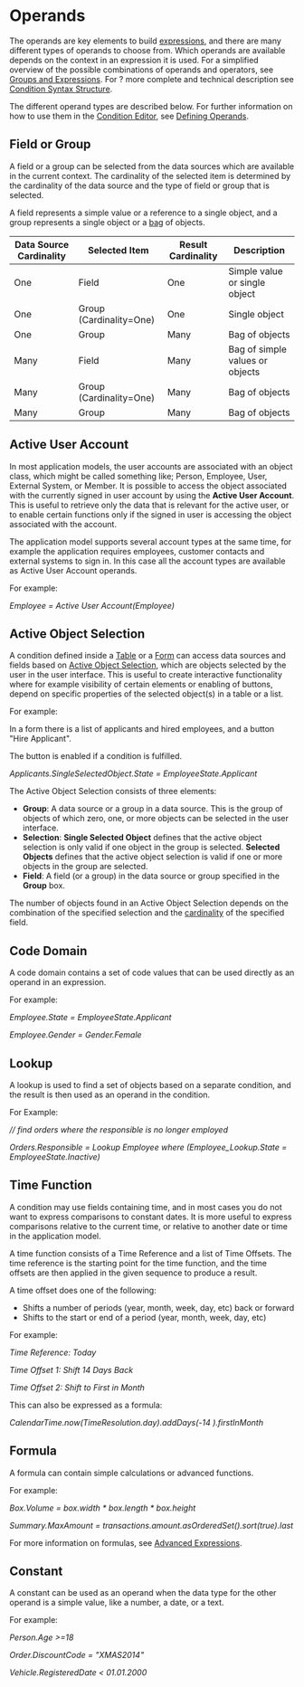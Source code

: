 # Operands

The operands are key elements to build [expressions](groups-and-expressions.md), and there are many different types of operands to choose from. Which operands are available depends on the context in an expression it is used. For a simplified overview of the possible combinations of operands and operators, see [Groups and Expressions](groups-and-expressions.md). For ? more complete and technical description see [Condition Syntax Structure](condition-syntax-structure.md).

The different operand types are described below. For further information on how to use them in the [Condition Editor](condition-editor.md), see [Defining Operands](condition-editor/defining-operands.md).

## Field or Group
A field or a group can be selected from the data sources which are available in the current context. The cardinality of the selected item is determined by the cardinality of the data source and the type of field or group that is selected.

A field represents a simple value or a reference to a single object, and a group represents a single object or a [bag](../advanced-expressions/collection-types.md) of objects.

Data Source Cardinality | Selected Item           | Result Cardinality | Description                     |
------------------------|-------------------------|--------------------|---------------------------------|
One                     | Field                   | One                | Simple value or single object   |
One                     | Group (Cardinality=One) | One                | Single object                   |
One                     | Group                   | Many               | Bag of objects                  |
Many                    | Field                   | Many               | Bag of simple values or objects |
Many                    | Group (Cardinality=One) | Many               | Bag of objects                  |
Many                    | Group                   | Many               | Bag of objects                  |


## Active User Account

In most application models, the user accounts are associated with an object class, which might be called something like; Person, Employee, User, External System, or Member. It is possible to access the object associated with the currently signed in user account by using the **Active User Account**. This is useful to retrieve only the data that is relevant for the active user, or to enable certain functions only if the signed in user is accessing the object associated with the account.

The application model supports several account types at the same time, for example the application requires employees, customer contacts and external systems to sign in. In this case all the account types are available as Active User Account operands.

For example:

*Employee = Active User Account(Employee)*

## Active Object Selection

A condition defined inside a [Table](../../user-interface/tables/index.md) or a [Form](../../user-interface/forms/index.md) can access data sources and fields based on [Active Object Selection](../active-object.md), which are objects selected by the user in the user interface. This is useful to create interactive functionality where for example visibility of certain elements or enabling of buttons, depend on specific properties of the selected object(s) in a table or a list.

For example:

In a form there is a list of applicants and hired employees, and a button "Hire Applicant".

The button is enabled if a condition is fulfilled.

*Applicants.SingleSelectedObject.State = EmployeeState.Applicant*

The Active Object Selection consists of three elements:

*   **Group**: A data source or a group in a data source. This is the group of objects of which zero, one, or more objects can be selected in the user interface.
*   **Selection**: **Single Selected Object** defines that the active object selection is only valid if one object in the group is selected. **Selected Objects** defines that the active object selection is valid if one or more objects in the group are selected.
*   **Field**: A field (or a group) in the data source or group specified in the **Group** box.

The number of objects found in an Active Object Selection depends on the combination of the specified selection and the [cardinality](../../../../terminology.md) of the specified field.

## Code Domain

A code domain contains a set of code values that can be used directly as an operand in an expression.

For example:

*Employee.State = EmployeeState.Applicant*

*Employee.Gender = Gender.Female*

## Lookup

A lookup is used to find a set of objects based on a separate condition, and the result is then used as an operand in the condition.  

For Example:

*// find orders where the responsible is no longer employed*

*Orders.Responsible = Lookup Employee where (Employee_Lookup.State = EmployeeState.Inactive)*

## Time Function

A condition may use fields containing time, and in most cases you do not want to express comparisons to constant dates. It is more useful to express comparisons relative to the current time, or relative to another date or time in the application model.

A time function consists of a Time Reference and a list of Time Offsets. The time reference is the starting point for the time function, and the time offsets are then applied in the given sequence to produce a result.

A time offset does one of the following:

*   Shifts a number of periods (year, month, week, day, etc) back or forward
*   Shifts to the start or end of a period (year, month, week, day, etc)

For example:

*Time Reference: Today*

*Time Offset 1: Shift 14 Days Back*

*Time Offset 2: Shift to First in Month*

This can also be expressed as a formula:

*CalendarTime.now(TimeResolution.day).addDays(-14 ).firstInMonth*

## Formula

A formula can contain simple calculations or advanced functions.

For example:

*Box.Volume = box.width * box.length * box.height*

*Summary.MaxAmount = transactions.amount.asOrderedSet().sort(true).last*

For more information on formulas, see [Advanced Expressions](../advanced-expressions.md).

## Constant 

A constant can be used as an operand when the data type for the other operand is a simple value, like a number, a date, or a text.

For example:

*Person.Age >=18*

*Order.DiscountCode = "XMAS2014"*

*Vehicle.RegisteredDate < 01.01.2000*